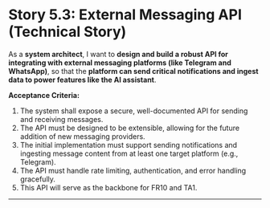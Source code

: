 # Story 5.3: External Messaging API (Technical Story)

As a **system architect**,
I want to **design and build a robust API for integrating with external messaging platforms (like Telegram and WhatsApp)**,
so that the **platform can send critical notifications and ingest data to power features like the AI assistant**.

**Acceptance Criteria:**
1.  The system shall expose a secure, well-documented API for sending and receiving messages.
2.  The API must be designed to be extensible, allowing for the future addition of new messaging providers.
3.  The initial implementation must support sending notifications and ingesting message content from at least one target platform (e.g., Telegram).
4.  The API must handle rate limiting, authentication, and error handling gracefully.
5.  This API will serve as the backbone for FR10 and TA1.

---
